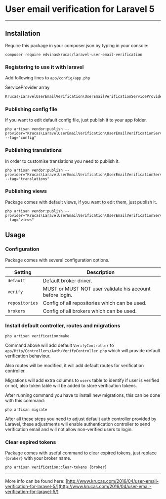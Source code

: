 # User email verification for Laravel 5

---

## Installation

Require this package in your composer.json by typing in your console:

```
composer require edvinaskrucas/laravel-user-email-verification
```

### Registering to use it with laravel

Add following lines to ```app/config/app.php```

ServiceProvider array

```php
Krucas\LaravelUserEmailVerification\UserEmailVerificationServiceProvider::class,
```

### Publishing config file

If you want to edit default config file, just publish it to your app folder.

    php artisan vendor:publish --provider="Krucas\LaravelUserEmailVerification\UserEmailVerificationServiceProvider" --tag="config"


### Publishing translations

In order to customise translations you need to publish it.

    php artisan vendor:publish --provider="Krucas\LaravelUserEmailVerification\UserEmailVerificationServiceProvider" --tag="translations"


### Publishing views

Package comes with default views, if you want to edit them, just publish it.

    php artisan vendor:publish --provider="Krucas\LaravelUserEmailVerification\UserEmailVerificationServiceProvider" --tag="views"

## Usage

### Configuration

Package comes with several configuration options.

| Setting | Description |
| --- | --- |
| ```default``` | Default broker driver. |
| ```verify``` | MUST or MUST NOT user validate his account before login. |
| ```repositories``` | Config of all repositories which can be used. |
| ```brokers``` | Config of all brokers which can be used. |

### Install default controller, routes and migrations

```
php artisan verification:make
```

Command above will add default ```VerifyController``` to ```app/Http/Controllers/Auth/VerifyController.php``` which
will provide default verification behaviour.

Also routes will be modified, it will add default routes for verification controller.

Migrations will add extra columns to ```users``` table to identify if user is verified or not, also
token table will be added to store verification tokens.

After running command you have to install new migrations, this can be done with this command:

```
php artisan migrate
```

After all these steps you need to adjust default auth controller provided by Laravel, these adjustments
will enable authentication controller to send verification email and will not allow non-verified users to login.

### Clear expired tokens

Package comes with useful command to clear expired tokens, just replace ```{broker}``` with your broker name.

```
php artisan verification:clear-tokens {broker}
```

---

More info can be found here: [http://www.krucas.com/2016/04/user-email-verification-for-laravel-5/](http://www.krucas.com/2016/04/user-email-verification-for-laravel-5/)